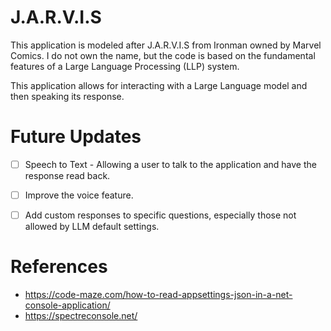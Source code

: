 # **J.A.R.V.I.S**

This application is modeled after J.A.R.V.I.S from Ironman owned by Marvel Comics. I do not own the name, but the code is based on the fundamental features of a Large Language Processing (LLP) system.

This application allows for interacting with a Large Language model and then speaking its response.

# Future Updates

 - [ ] Speech to Text - Allowing a user to talk to the application and have the response read back.
 - [ ]  Improve the voice feature.
 - [ ]  Add custom responses to specific questions, especially those not allowed by LLM default settings.


# References
- https://code-maze.com/how-to-read-appsettings-json-in-a-net-console-application/
- https://spectreconsole.net/

